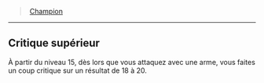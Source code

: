 ﻿---
!GenericItem
Name: Critique supérieur
Id: fighter_champion_hd.md#critique-supérieur
ParentLink: fighter_champion_hd.md#champion
ParentName: Champion
NameLevel: 2
Attributes: {}
---
> [Champion](hd_fighter_champion.md)

---

## Critique supérieur

À partir du niveau 15, dès lors que vous attaquez avec une arme, vous faites un coup critique sur un résultat de 18 à 20.

